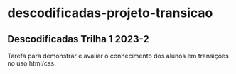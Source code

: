# descodificadas-projeto-transicao
## Descodificadas Trilha 1 2023-2
Tarefa para demonstrar e avaliar o conhecimento dos alunos em transições no uso html/css.

